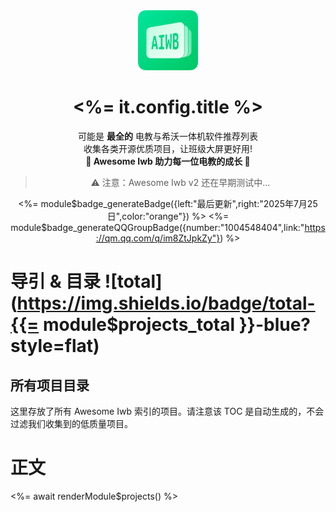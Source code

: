 
<div align="center">

<picture>
    <source media="(prefers-color-scheme: dark)" srcset="./assets/awesome-iwb-icon-dark.png">
    <img width="96" alt="aiwb-logo" src="./assets/awesome-iwb-icon-light.png">
</picture>

<h1> <%= it.config.title %> </h1>

可能是 **最全的** 电教与希沃一体机软件推荐列表<br/>
收集各类开源优质项目，让班级大屏更好用!<br/>
**🌟 Awesome Iwb 助力每一位电教的成长 🌟**

> ⚠️ 注意：Awesome Iwb v2 还在早期测试中...

<%= module$badge_generateBadge({left:"最后更新",right:"2025年7月25日",color:"orange"}) %>
<%= module$badge_generateQQGroupBadge({number:"1004548404",link:"https://qm.qq.com/q/im8ZtJpkZy"}) %>

</div>

# 导引 & 目录 ![total](https://img.shields.io/badge/total-{{= module$projects_total }}-blue?style=flat)

<!-- {module:ranking.generateRankingToc} -->

## 所有项目目录

这里存放了所有 Awesome Iwb 索引的项目。请注意该 TOC 是自动生成的，不会过滤我们收集到的低质量项目。

<!-- {module:toc} -->

# 正文

<%= await renderModule$projects() %>
